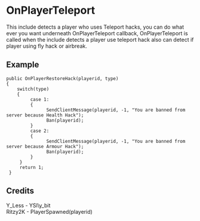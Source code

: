 # OnPlayerTeleport
This include detects a player who uses Teleport hacks, you can do what ever you want underneath OnPlayerTeleport callback, OnPlayerTeleport is called when the include detects a player use teleport hack also can detect if player using fly hack or airbreak.



## Example

```
public OnPlayerRestoreHack(playerid, type)
{
    switch(type)
    {
         case 1:
         {
               SendClientMessage(playerid, -1, "You are banned from server because Health Hack");
               Ban(playerid);
         }
         case 2:
         {
               SendClientMessage(playerid, -1, "You are banned from server because Armour Hack");
               Ban(playerid);
         }
     }
     return 1;
 }
 ```
 
 ## Credits
Y_Less - YSI\y_bit  
Ritzy2K - PlayerSpawned(playerid)
 
